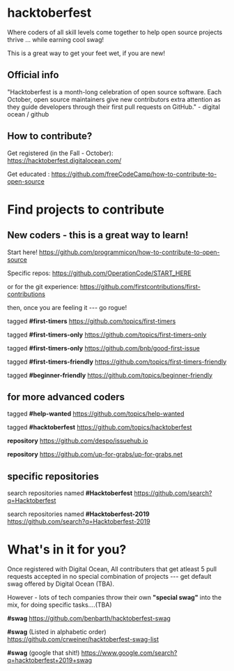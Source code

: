 # hacktoberfest
Where coders of all skill levels come together to help open source projects thrive ... while earning cool swag! 

This is a great way to get your feet wet, if you are new!  


## Official info
"Hacktoberfest is a month-long celebration of open source software. Each October, open source maintainers give new contributors extra attention as they guide developers through their first pull requests on GitHub." - digital ocean / github  

## How to contribute?

Get registered (in the Fall - October): https://hacktoberfest.digitalocean.com/

Get educated : https://github.com/freeCodeCamp/how-to-contribute-to-open-source

# Find projects to contribute

## New coders - this is a great way to learn!

 Start here!  https://github.com/programmicon/how-to-contribute-to-open-source
 
 Specific repos:  https://github.com/OperationCode/START_HERE
 
 or for the git experience: 
 https://github.com/firstcontributions/first-contributions
 
 then, once you are feeling it --- go rogue!

 tagged **#first-timers** https://github.com/topics/first-timers
 
 tagged **#first-timers-only** https://github.com/topics/first-timers-only
 
 tagged **#first-timers-only** https://github.com/bnb/good-first-issue
 
 tagged **#first-timers-friendly** https://github.com/topics/first-timers-friendly
 
 tagged **#beginner-friendly** https://github.com/topics/beginner-friendly

## for more advanced coders

 tagged **#help-wanted** https://github.com/topics/help-wanted

 tagged **#hacktoberfest** https://github.com/topics/hacktoberfest
 
**repository** https://github.com/despo/issuehub.io

**repository** https://github.com/up-for-grabs/up-for-grabs.net

## specific repositories 
 search repositories named **#Hacktoberfest** https://github.com/search?q=Hacktoberfest

 search repositories named  **#Hacktoberfest-2019** https://github.com/search?q=Hacktoberfest-2019

# What's in it for you?

Once registered with Digital Ocean, All contributers that get atleast 5 pull requests accepted in no special combination of projects --- get default swag offered by Digital Ocean (TBA).

However - lots of tech companies throw their own **"special swag"** into the mix, for doing specific tasks....(TBA)

**#swag**   https://github.com/benbarth/hacktoberfest-swag

**#swag**  (Listed in alphabetic order) https://github.com/crweiner/hacktoberfest-swag-list

**#swag** (google that shit!) https://www.google.com/search?q=hacktoberfest+2019+swag

